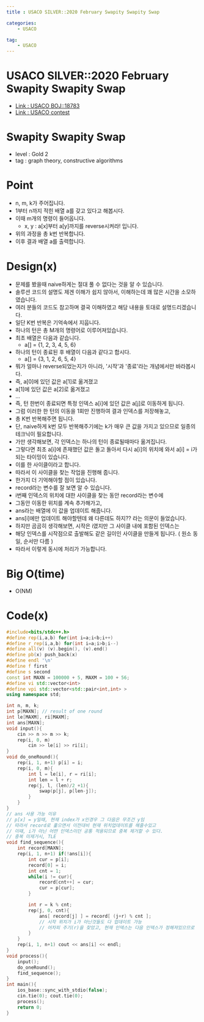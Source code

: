 ```yaml
---
title : USACO SILVER::2020 February Swapity Swapity Swap

categories:
    - USACO

tag:
    - USACO
---
```

# USACO SILVER::2020 February Swapity Swapity Swap
- [Link : USACO BOJ::18783](https://www.acmicpc.net/problem/18783)
- [Link : USACO contest](http://usaco.org/index.php?page=feb20results)

# Swapity Swapity Swap

- level : Gold 2
- tag : graph theory, constructive algorithms

# Point
- n, m, k가 주어집니다.
- 1부터 n까지 적힌 배열 a를 갖고 있다고 해봅시다.
- 이때 m개의 명령이 들어옵니다.
  - x, y : a[x]부터 a[y]까지를 reverse시켜라! 입니다.
- 위의 과정을 총 k번 반복합니다.
- 이후 결과 배열 a를 출력합니다.

# Design(x)
- 문제를 봤을때 naive하게는 절대 풀 수 없다는 것을 알 수 있습니다.
- 솔루션 코드의 설명도 제겐 이해가 쉽지 않아서, 이해하는데 꽤 많은 시간을 소모하였습니다.
- 여러 분들의 코드도 참고하며 결국 이해하였고 해당 내용을 토대로 설명드리겠습니다.
- 일단 K번 반복은 기억속에서 지웁니다.
- 하나의 턴은 총 M개의 명령어로 이루어져있습니다.
- 최초 배열은 다음과 같습니다.
  - a[] = {1, 2, 3, 4, 5, 6}
- 하나의 턴이 종료된 후 배열이 다음과 같다고 합시다.
  - a[] = {3, 1, 2, 6, 5, 4}
- 뭐가 얼마나 reverse되었는지가 아니라, '시작'과 '종료'라는 개념에서만 바라봅시다.
- 즉, a[0]에 있던 값은 a[1]로 옮겨졌고
- a[1]에 있던 값은 a[2]로 옮겨졌고
- ...
- 즉, 턴 한번이 종료되면 특정 인덱스 a[i]에 있던 값은 a[j]로 이동하게 됩니다.
- 그럼 이러한 한 턴의 이동을 1회만 진행하여 결과 인덱스를 저장해놓고,
- 총 K번 반복해주면 됩니다.
- 단, naive하게 k번 모두 반복해주기에는 k가 매우 큰 값을 가지고 있으므로 일종의 테크닉이 필요합니다.
- 가만 생각해보면, 각 인덱스는 하나의 턴이 종료될때마다 옮겨집니다.
- 그렇다면 최초 a[i]에 존재했던 값은 돌고 돌아서 다시 a[i]의 위치에 와서 a[i] = i가 되는 타이밍이 있습니다.
- 이를 한 사이클이라고 합니다.
- 따라서 이 사이클을 찾는 작업을 진행해 줍니다.
- 한가지 더 기억해야할 점이 있습니다.
- record라는 변수를 잘 보면 알 수 있습니다.
- i번째 인덱스의 위치에 대한 사이클을 찾는 동안 record라는 변수에
- 그동안 이동한 위치를 계속 추가해가고,
- ans라는 배열에 이 값을 업데이트 해줍니다.
- ans[i]에만 업데이트 해야할텐데 왜 다른데도 하지?? 라는 의문이 들었습니다.
- 하지만 곰곰히 생각해보면, 시작은 i였지만 그 사이클 내에 포함된 인덱스는
- 해당 인덱스를 시작점으로 출발해도 같은 길이인 사이클을 만들게 됩니다. ( 원소 동일, 순서만 다름 )
- 따라서 이렇게 동시에 처리가 가능합니다.

# Big O(time)
- O(NM)

# Code(x)

```cpp
#include<bits/stdc++.h>
#define rep(i,a,b) for(int i=a;i<b;i++)
#define r_rep(i,a,b) for(int i=a;i>b;i--)
#define all(v) (v).begin(), (v).end()
#define pb(x) push_back(x)
#define endl '\n'
#define f first
#define s second
const int MAXN = 100000 + 5, MAXM = 100 + 56;
#define vi std::vector<int>
#define vpi std::vector<std::pair<int,int> >
using namespace std;

int n, m, k;
int p[MAXN]; // result of one round
int le[MAXM], ri[MAXM];
int ans[MAXN];
void input(){
	cin >> n >> m >> k;
	rep(i, 0, m)
		cin >> le[i] >> ri[i];
}
void do_oneRound(){
	rep(i, 1, n+1) p[i] = i;
	rep(i, 0, m){
		int l = le[i], r = ri[i];
		int len = l + r;
		rep(j, l, (len)/2 +1){
			swap(p[j], p[len-j]);
		}
	}
}
// ans 사용 가능 이유
// p[x] = y일때, 현재 index가 x인경우 그 다음은 무조건 y임
// 따라서 record로 훑으면서 이전대비 현재 위치업데이트를 해줄수있고
// 이때, i가 아닌 어떤 인덱스이던 공통 적용되므로 중복 제거할 수 있다.
// 중복 미제거시, TLE
void find_sequence(){
	int record[MAXN];
	rep(i, 1, n+1) if(!ans[i]){
		int cur = p[i];
		record[0] = i;
		int cnt = 1;
		while(i != cur){
			record[cnt++] = cur;
			cur = p[cur];
		}

		int r = k % cnt;
		rep(j, 0, cnt){
			ans[ record[j] ] = record[ (j+r) % cnt ];
			// 시작 위치가 i가 아닌것들도 다 업데이트 가능
			// 어차피 주기(r)을 찾았고, 현재 인덱스는 다음 인덱스가 정해져있으므로
		}
	}
	rep(i, 1, n+1) cout << ans[i] << endl;
}
void process(){
	input();
	do_oneRound();
	find_sequence();
}
int main(){
    ios_base::sync_with_stdio(false);
    cin.tie(0); cout.tie(0);
    process();
    return 0;
}

```
